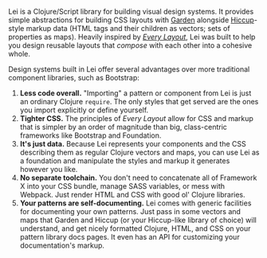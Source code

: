 Lei is a Clojure/Script library for building visual design systems. It provides simple abstractions for building CSS layouts with [Garden](https://github.com/noprompt/garden) alongside [Hiccup](https://github.com/weavejester/hiccup)-style markup data (HTML tags and their children as vectors; sets of properties as maps). Heavily inspired by *[Every Layout](https://every-layout.dev/)*, Lei was built to help you design reusable layouts that *compose* with each other into a cohesive whole.

Design systems built in Lei offer several advantages over more traditional component libraries, such as Bootstrap:

1. **Less code overall.** "Importing" a pattern or component from Lei is just an ordinary Clojure `require`. The only styles that get served are the ones you import explicitly or define yourself.
2. **Tighter CSS.** The principles of *Every Layout* allow for CSS and markup that is simpler by an order of magnitude than big, class-centric frameworks like Bootstrap and Foundation.
3. **It's just data.** Because Lei represents your components and the CSS describing them as regular Clojure vectors and maps, you can use Lei as a foundation and manipulate the styles and markup it generates however you like.
4. **No separate toolchain.** You don't need to concatenate all of Framework X into your CSS bundle, manage SASS variables, or mess with Webpack. Just render HTML and CSS with good ol' Clojure libraries.
5. **Your patterns are self-documenting.** Lei comes with generic facilities for documenting your own patterns. Just pass in some vectors and maps that Garden and Hiccup (or your Hiccup-like library of choice) will understand, and get nicely formatted Clojure, HTML, and CSS on your pattern library docs pages. It even has an API for customizing your documentation's markup.